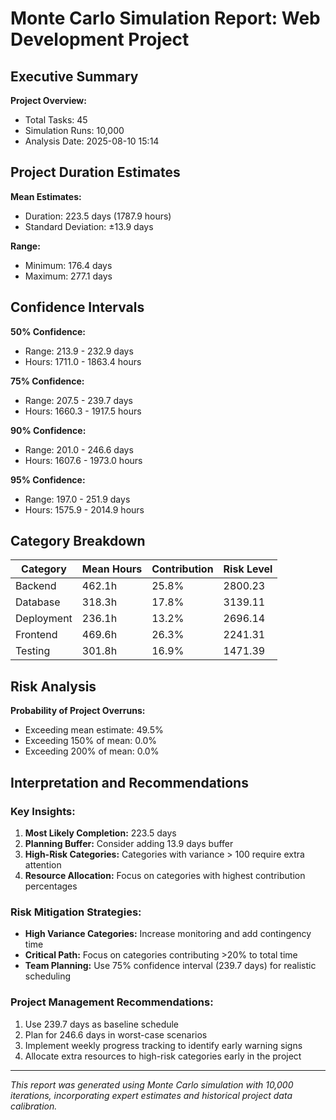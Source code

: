 
# Monte Carlo Simulation Report: Web Development Project

## Executive Summary

**Project Overview:**
- Total Tasks: 45
- Simulation Runs: 10,000
- Analysis Date: 2025-08-10 15:14

## Project Duration Estimates

**Mean Estimates:**
- Duration: 223.5 days (1787.9 hours)
- Standard Deviation: ±13.9 days

**Range:**
- Minimum: 176.4 days
- Maximum: 277.1 days

## Confidence Intervals

**50% Confidence:**
- Range: 213.9 - 232.9 days
- Hours: 1711.0 - 1863.4 hours

**75% Confidence:**
- Range: 207.5 - 239.7 days
- Hours: 1660.3 - 1917.5 hours

**90% Confidence:**
- Range: 201.0 - 246.6 days
- Hours: 1607.6 - 1973.0 hours

**95% Confidence:**
- Range: 197.0 - 251.9 days
- Hours: 1575.9 - 2014.9 hours


## Category Breakdown

| Category | Mean Hours | Contribution | Risk Level |
|----------|------------|--------------|------------|
| Backend | 462.1h | 25.8% | 2800.23 |
| Database | 318.3h | 17.8% | 3139.11 |
| Deployment | 236.1h | 13.2% | 2696.14 |
| Frontend | 469.6h | 26.3% | 2241.31 |
| Testing | 301.8h | 16.9% | 1471.39 |


## Risk Analysis

**Probability of Project Overruns:**
- Exceeding mean estimate: 49.5%
- Exceeding 150% of mean: 0.0%
- Exceeding 200% of mean: 0.0%

## Interpretation and Recommendations

### Key Insights:
1. **Most Likely Completion:** 223.5 days
2. **Planning Buffer:** Consider adding 13.9 days buffer
3. **High-Risk Categories:** Categories with variance > 100 require extra attention
4. **Resource Allocation:** Focus on categories with highest contribution percentages

### Risk Mitigation Strategies:
- **High Variance Categories:** Increase monitoring and add contingency time
- **Critical Path:** Focus on categories contributing >20% to total time
- **Team Planning:** Use 75% confidence interval (239.7 days) for realistic scheduling

### Project Management Recommendations:
1. Use 239.7 days as baseline schedule
2. Plan for 246.6 days in worst-case scenarios
3. Implement weekly progress tracking to identify early warning signs
4. Allocate extra resources to high-risk categories early in the project

---
*This report was generated using Monte Carlo simulation with 10,000 iterations,
incorporating expert estimates and historical project data calibration.*
